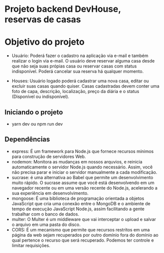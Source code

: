 # Projeto backend DevHouse, reservas de casas

# Objetivo do projeto
- Usuário: Poderá fazer o cadastro na aplicação via e-mail e também realizar o
login via e-mail. O usuário deve reservar alguma casa desde que não seja suas própias
casa ou reservar casas com status indisponível. Poderá cancelar sua reserva há qualquer 
momento.

- Houses: Usuário logado poderá cadastrar uma nova casa, editar ou excluir suas
casas quando quiser. Casas cadastradas devem conter uma foto de capa, descrição,
localização, preço da diária e o status (Disponível ou indisponível).


## Iniciando o projeto
- yarn dev ou npm run dev


## Dependências
- express: É um framework para Node.js que fornece recursos mínimos para construção de servidores Web. 
- nodemon: Monitora as mudanças em nossos arquvios, e reinicia automaticamente o servidor Node.js quando necessário. Assim, você não precisa parar e iniciar o servidor manualmente a cada modificação.
- sucrase: é uma alternativa ao Babel que permite um desenvolvimento muito rápido. O sucrase assume que você está desenvolvendo em um navegador recente ou em uma versão recente do Node.js, acelerando a sua experiência em desenvolvimento.
- mongoose: É uma biblioteca de programação orientada a objetos JavaScript que cria uma conexão entre o MongoDB e o ambiente de tempo de execução JavaScript Node.js, assim
facilitando a gente trabalhar com o banco de dados.
- multer: O Multer é um middleware que vai interceptar o upload e salvar o arquivo em uma pasta do disco.
- CORS: É um mecanismo que permite que recursos restritos em uma página da web sejam recuperados por outro domínio fora do domínio ao qual pertence o recurso que será recuperado. Podemos ter controle e limitar requisições.